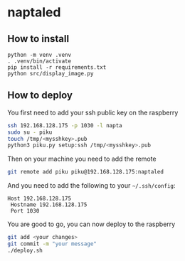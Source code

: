 # naptaled

## How to install

```
python -m venv .venv
. .venv/bin/activate
pip install -r requirements.txt
python src/display_image.py
```


## How to deploy

You first need to add your ssh public key on the raspberry

```bash
ssh 192.168.128.175 -p 1030 -l napta
sudo su - piku
touch /tmp/<mysshkey>.pub
python3 piku.py setup:ssh /tmp/<mysshkey>.pub
```

Then on your machine you need to add the remote

```bash
git remote add piku piku@192.168.128.175:naptaled
```

And you need to add the following to your `~/.ssh/config`:

```
Host 192.168.128.175
 Hostname 192.168.128.175
 Port 1030
```

You are good to go, you can now deploy to the raspberry

```bash
git add <your changes>
git commit -m "your message"
./deploy.sh
```
